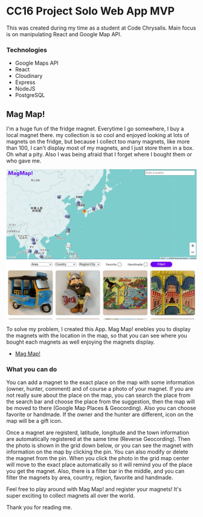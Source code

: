 # CC16 Project Solo Web App MVP

This was created during my time as a student at Code Chrysalis.
Main focus is on manipulating React and Google Map API.

### Technologies

- Google Maps API
- React
- Cloudinary
- Express
- NodeJS
- PostgreSQL

## Mag Map!

I'm a huge fun of the fridge magnet. Everytime I go somewhere, I buy a local magnet there.
my collection is so cool and enjoyed looking at lots of magnets on the fridge, but because I collect too many magnets, like more than 100, I can't display most of my magnets, and I just store them in a box. Oh what a pity.
Also I was being afraid that I forget where I bought them or who gave me.

![magmap](./images/screen_shot.jpg)

To solve my problem, I created this App.
Mag Map! enebles you to display the magnets with the location in the map, so that you can see where you bought each magnets as well enjoying the magnets display.

- [Mag Map!](https://magnet-map.herokuapp.com/)

### What you can do

You can add a magnet to the exact place on the map with some information (owner, hunter, comment) and of course a photo of your magnet.
If you are not really sure about the place on the map, you can search the place from the search bar and choose the place from the suggestion, then the map will be moved to there (Google Map Places & Geocording).
Also you can choose favorite or handmade.
If the owner and the hunter are different, icon on the map will be a gift icon.

Once a magnet are registerd, latitude, longitude and the town information are automatically registered at the same time (Reverse Geocording). Then the photo is shown in the grid down below, or you can see the magnet with information on the map by clicking the pin.
You can also modify or delete the magnet from the pin.
When you click the photo in the grid map center will move to the exact place automatically so it will remind you of the place you get the magnet.
Also, there is a filter bar in the middle, and you can filter the magnets by area, country, region, favorite and handmade.

Feel free to play around with Mag Map! and register your magnets!
It's super exciting to collect magnets all over the world.

Thank you for reading me.
